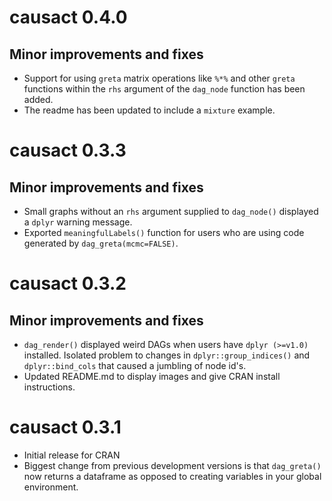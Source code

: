 # causact 0.4.0

## Minor improvements and fixes

* Support for using `greta` matrix operations like `%*%` and other `greta` functions within the `rhs` argument of the `dag_node` function has been added.
* The readme has been updated to include a `mixture` example.

# causact 0.3.3

## Minor improvements and fixes

* Small graphs without an `rhs` argument supplied to `dag_node()` displayed a `dplyr` warning message.
* Exported `meaningfulLabels()` function for users who are using code generated by `dag_greta(mcmc=FALSE)`.

# causact 0.3.2

## Minor improvements and fixes

* `dag_render()` displayed weird DAGs when users have `dplyr (>=v1.0)` installed.  Isolated problem to changes in `dplyr::group_indices()` and `dplyr::bind_cols` that caused a jumbling of node id's.
* Updated README.md to display images and give CRAN install instructions.

# causact 0.3.1

* Initial release for CRAN
* Biggest change from previous development versions is that `dag_greta()` now returns a dataframe as opposed to creating variables in your global environment.

